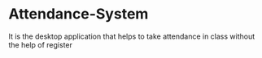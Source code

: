 # Attendance-System
It is the desktop application that helps to take attendance in class without the help of register
